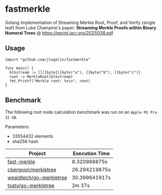 # fastmerkle

Golang Implementation of Streaming Merkle Root, Proof, and Verify (single leaf) from Luke Champine's paper: **Streaming Merkle Proofs within Binary Numeral Trees** @ https://eprint.iacr.org/2021/038.pdf

## Usage

```golang
import "github.com/jlogelin/fastmerkle"

func main() {
  blkstream := [][]byte{[]byte("a"), []byte("b"), []byte("c")}
  root := MerkleRoot(blkstream)
  fmt.Printf("Merkle root: %x\n", root)
}
```

## Benchmark

The following root node calculation benchmark was run on an `Apple M1 Pro 32 GB`.

Parameters: 
- 33554432 elements
- sha256 hash

| Project  | Execution Time |
| ------------- | ------------- |
| [fast-merkle](https://github.com/jlogelin/fastmerkle) | 8.320988875s |
| [cbergoon/merkletree](https://github.com/cbergoon/merkletree) | 26.294219875s |
| [wealdtech/go-merkletree](https://github.com/wealdtech/go-merkletree) | 30.399641917s |
| [txaty/go-merkletree](https://github.com/txaty/go-merkletree) | 2m 37s |
